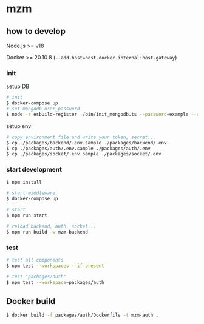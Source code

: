 # mzm

## how to develop

Node.js >= v18

Docker >= 20.10.8 (`--add-host=host.docker.internal:host-gateway`)

### init

setup DB

```bash
# init
$ docker-compose up
# set mongodb user_password
$ node -r esbuild-register ./bin/init_mongodb.ts --password=example --user=mzm --user_password={{user_password}}
```

setup env

```bash
# copy environment file and write your token, secret...
$ cp ./packages/backend/.env.sample ./packages/backend/.env
$ cp ./packages/auth/.env.sample ./packages/auth/.env
$ cp ./packages/socket/.env.sample ./packages/socket/.env
```

### start development

```bash
$ npm install

# start middleware
$ docker-compose up

# start
$ npm run start

# reload backend, auth, socket...
$ npm run build -w mzm-backend
```

### test

```bash
# test all components
$ npm test --workspaces --if-present

# test "pachages/auth"
$ npm test --workspace=packages/auth
```

## Docker build

```bash
$ docker build -f packages/auth/Dockerfile -t mzm-auth .
```

